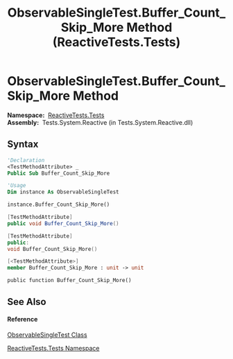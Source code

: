 ﻿---
title: ObservableSingleTest.Buffer_Count_Skip_More Method  (ReactiveTests.Tests)
TOCTitle: Buffer_Count_Skip_More Method
ms:assetid: M:ReactiveTests.Tests.ObservableSingleTest.Buffer_Count_Skip_More
ms:mtpsurl: https://msdn.microsoft.com/en-us/library/reactivetests.tests.observablesingletest.buffer_count_skip_more(v=VS.103)
ms:contentKeyID: 36620899
ms.date: 06/28/2011
mtps_version: v=VS.103
f1_keywords:
- ReactiveTests.Tests.ObservableSingleTest.Buffer_Count_Skip_More
dev_langs:
- CSharp
- JScript
- VB
- FSharp
- c++
---

# ObservableSingleTest.Buffer\_Count\_Skip\_More Method

**Namespace:**  [ReactiveTests.Tests](hh289046\(v=vs.103\).md)  
**Assembly:**  Tests.System.Reactive (in Tests.System.Reactive.dll)

## Syntax

``` vb
'Declaration
<TestMethodAttribute> _
Public Sub Buffer_Count_Skip_More
```

``` vb
'Usage
Dim instance As ObservableSingleTest

instance.Buffer_Count_Skip_More()
```

``` csharp
[TestMethodAttribute]
public void Buffer_Count_Skip_More()
```

``` c++
[TestMethodAttribute]
public:
void Buffer_Count_Skip_More()
```

``` fsharp
[<TestMethodAttribute>]
member Buffer_Count_Skip_More : unit -> unit 
```

``` jscript
public function Buffer_Count_Skip_More()
```

## See Also

#### Reference

[ObservableSingleTest Class](hh315143\(v=vs.103\).md)

[ReactiveTests.Tests Namespace](hh289046\(v=vs.103\).md)

